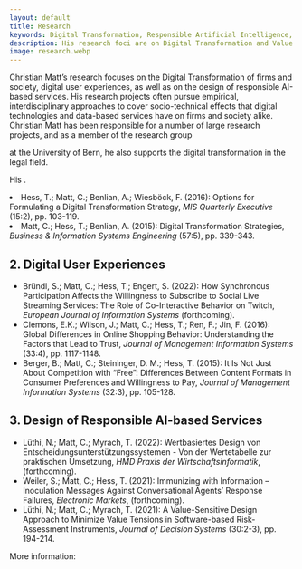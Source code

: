 ```yaml
---
layout: default
title: Research
keywords: Digital Transformation, Responsible Artificial Intelligence, Data-based Services
description: His research foci are on Digital Transformation and Value Creation, Responsible Artificial Intelligence and Data-based Services.
image: research.webp
---
```


Christian Matt’s research focuses on the Digital Transformation of firms and society, digital user experiences, as well 
as on the design of responsible AI-based services. His research projects often pursue empirical, interdisciplinary 
approaches to cover socio-technical effects that digital technologies and data-based services have on firms and society 
alike. Christian Matt has been responsible for a number of large research projects, and as a member of the research group
<script>getExternalLink('Law and Digitalization', 'https://www.digitallaw.unibe.ch/index_eng.html')</script> at the University of Bern, he also supports the digital transformation in the legal field.

His <script>getExternalLink('publications', 'https://www.iwi.unibe.ch/ueber_uns/personen/prof_dr_matt_christian/index_ger.html#pane500369')</script>
have appeared in a wide variety of internationally renowned journals as well as magazines for practitioners. 
Selected publications include:

<h2 class="h2">1. Digital Transformation of Firms and Society</h2>

- Turel, O.; Matt, C.; Trenz, M.; Cheung, CMK. (2020): An Intertwined Perspective on Technology and Digitised Individuals: Linkages, Needs and Outcomes, <i>Information Systems Journal</i> (30:6), pp. 929-939<script>getDOILink('10.1111/isj.12304')</script>.
- Hess, T.; Matt, C.; Benlian, A.; Wiesböck, F. (2016): Options for Formulating a Digital Transformation Strategy, <i>MIS Quarterly Executive</i> (15:2), pp. 103-119.
- Matt, C.; Hess, T.; Benlian, A. (2015): Digital Transformation Strategies,<i> Business & Information Systems Engineering</i> (57:5), pp. 339-343<script>getDOILink('10.1007/s12599-015-&shy;0401-5')</script>.

<h2 class="h2">2. Digital User Experiences</h2>

- Bründl, S.; Matt, C.; Hess, T.; Engert, S. (2022): How Synchronous Participation Affects the Willingness to Subscribe to Social Live Streaming Services: The Role of Co-Interactive Behavior on Twitch, <i>European Journal of Information Systems</i> (forthcoming)<script>getDOILink('10.1080/0960085X.2022.&shy;2062468')</script>.
- Clemons, E.K.; Wilson, J.; Matt, C.; Hess, T.; Ren, F.; Jin, F. (2016): Global Differences in Online Shopping Behavior: Understanding the Factors that Lead to Trust, <i>Journal of Management Information Systems</i> (33:4), pp. 1117-1148<script>getDOILink('10.1080/07421222.2016.&shy;1267531')</script>.
- Berger, B.; Matt, C.; Steininger, D. M.; Hess, T. (2015): It Is Not Just About Competition with “Free”: Differences Between Content Formats in Consumer Preferences and Willingness to Pay, <i>Journal of Management Information Systems</i> (32:3), pp. 105-128<script>getDOILink('10.1080/07421222.2015.&shy;1095038')</script>.

<h2 class="h2">3. Design of Responsible AI-based Services</h2>

- Lüthi, N.; Matt, C.; Myrach, T. (2022): Wertbasiertes Design von Entscheidungsunterstützungs&shy;systemen - Von der Wertetabelle zur praktischen Umsetzung, <i>HMD Praxis der Wirtschaftsinformatik</i>, (forthcoming)<script>getDOILink('10.1365/s40702-022-&shy;00845-0')</script>.
- Weiler, S.; Matt, C.; Hess, T. (2021): Immunizing with Information – Inoculation Messages Against Conversational Agents’ Response Failures, <i>Electronic Markets</i>, (forthcoming)<script>getDOILink('10.1007/s12525-021-&shy;00509-9')</script>.
- Lüthi, N.; Matt, C.; Myrach, T. (2021): A Value-Sensitive Design Approach to Minimize Value Tensions in Software-based Risk-Assessment Instruments, <i>Journal of Decision Systems</i> (30:2-3), pp. 194-214<script>getDOILink('10.1080/12460125.2020.&shy;1859744')</script>.

More information: <script>getExternalLink('Institute of Information Systems - Prof. Dr. Christian Matt', 'https://www.iwi.unibe.ch/about_us/people/prof_dr_matt_christian/index_eng.html')</script>
